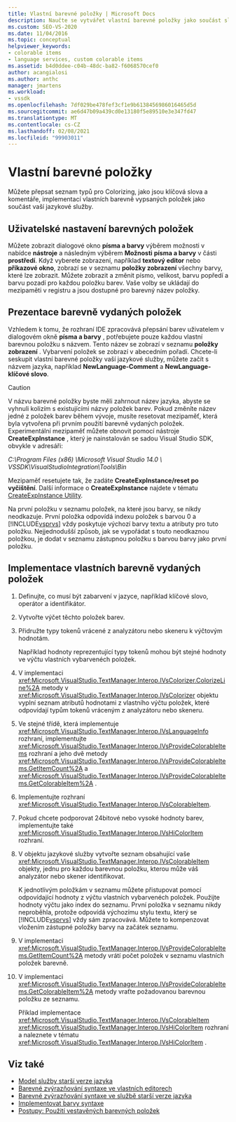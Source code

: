 ```yaml
---
title: Vlastní barevné položky | Microsoft Docs
description: Naučte se vytvářet vlastní barevné položky jako součást služby jazyka přepsáním položek v dialogovém okně písma a barvy, jako jsou klíčová slova a komentáře.
ms.custom: SEO-VS-2020
ms.date: 11/04/2016
ms.topic: conceptual
helpviewer_keywords:
- colorable items
- language services, custom colorable items
ms.assetid: b4d0ddee-c04b-48dc-ba82-f6068570cef0
author: acangialosi
ms.author: anthc
manager: jmartens
ms.workload:
- vssdk
ms.openlocfilehash: 7df029be478fef3cf1e9b6138456986016465d5d
ms.sourcegitcommit: ae6d47b09a439cd0e13180f5e89510e3e347fd47
ms.translationtype: MT
ms.contentlocale: cs-CZ
ms.lasthandoff: 02/08/2021
ms.locfileid: "99903011"
---
```

# <a name="custom-colorable-items"></a>Vlastní barevné položky
Můžete přepsat seznam typů pro Colorizing, jako jsou klíčová slova a komentáře, implementací vlastních barevně vypsaných položek jako součást vaší jazykové služby.

## <a name="user-settings-of-colorable-items"></a>Uživatelské nastavení barevných položek
 Můžete zobrazit dialogové okno **písma a barvy** výběrem možnosti v nabídce **nástroje** a následným výběrem **Možnosti** **písma a barvy** v části **prostředí**. Když vyberete zobrazení, například **textový editor** nebo **příkazové okno**, zobrazí se v seznamu **položky zobrazení** všechny barvy, které lze zobrazit. Můžete zobrazit a změnit písmo, velikost, barvu popředí a barvu pozadí pro každou položku barev. Vaše volby se ukládají do mezipaměti v registru a jsou dostupné pro barevný název položky.

## <a name="presentation-of-colorable-items"></a>Prezentace barevně vydaných položek
 Vzhledem k tomu, že rozhraní IDE zpracovává přepsání barev uživatelem v dialogovém okně **písma a barvy** , potřebujete pouze každou vlastní barevnou položku s názvem. Tento název se zobrazí v seznamu **položky zobrazení** . Vybarvení položek se zobrazí v abecedním pořadí. Chcete-li seskupit vlastní barevné položky vaší jazykové služby, můžete začít s názvem jazyka, například **NewLanguage-Comment** a **NewLanguage-klíčové slovo**.

> [!CAUTION]
> V názvu barevné položky byste měli zahrnout název jazyka, abyste se vyhnuli kolizím s existujícími názvy položek barev. Pokud změníte název jedné z položek barev během vývoje, musíte resetovat mezipaměť, která byla vytvořena při prvním použití barevně vydaných položek. Experimentální mezipaměť můžete obnovit pomocí nástroje **CreateExpInstance** , který je nainstalován se sadou Visual Studio SDK, obvykle v adresáři:
>
> *C:\Program Files (x86) \Microsoft Visual Studio 14.0 \ VSSDK\VisualStudioIntegration\Tools\Bin*
>
> Mezipaměť resetujete tak, že zadáte **CreateExpInstance/reset po vyčištění**. Další informace o **CreateExpInstance** najdete v tématu [CreateExpInstance Utility](../../extensibility/internals/createexpinstance-utility.md).

 Na první položku v seznamu položek, na které jsou barvy, se nikdy neodkazuje. První položka odpovídá indexu položek s barvou 0 a [!INCLUDE[vsprvs](../../code-quality/includes/vsprvs_md.md)] vždy poskytuje výchozí barvy textu a atributy pro tuto položku. Nejjednodušší způsob, jak se vypořádat s touto neodkaznou položkou, je dodat v seznamu zástupnou položku s barvou barvy jako první položku.

## <a name="implement-custom-colorable-items"></a>Implementace vlastních barevně vydaných položek

1. Definujte, co musí být zabarvení v jazyce, například klíčové slovo, operátor a identifikátor.

2. Vytvořte výčet těchto položek barev.

3. Přidružte typy tokenů vrácené z analyzátoru nebo skeneru k výčtovým hodnotám.

    Například hodnoty reprezentující typy tokenů mohou být stejné hodnoty ve výčtu vlastních vybarvenéch položek.

4. V implementaci <xref:Microsoft.VisualStudio.TextManager.Interop.IVsColorizer.ColorizeLine%2A> metody v <xref:Microsoft.VisualStudio.TextManager.Interop.IVsColorizer> objektu vyplní seznam atributů hodnotami z vlastního výčtu položek, které odpovídají typům tokenů vráceným z analyzátoru nebo skeneru.

5. Ve stejné třídě, která implementuje <xref:Microsoft.VisualStudio.TextManager.Interop.IVsLanguageInfo> rozhraní, implementujte <xref:Microsoft.VisualStudio.TextManager.Interop.IVsProvideColorableItems> rozhraní a jeho dvě metody <xref:Microsoft.VisualStudio.TextManager.Interop.IVsProvideColorableItems.GetItemCount%2A> a <xref:Microsoft.VisualStudio.TextManager.Interop.IVsProvideColorableItems.GetColorableItem%2A> .

6. Implementujte rozhraní <xref:Microsoft.VisualStudio.TextManager.Interop.IVsColorableItem>.

7. Pokud chcete podporovat 24bitové nebo vysoké hodnoty barev, implementujte také <xref:Microsoft.VisualStudio.TextManager.Interop.IVsHiColorItem> rozhraní.

8. V objektu jazykové služby vytvořte seznam obsahující vaše <xref:Microsoft.VisualStudio.TextManager.Interop.IVsColorableItem> objekty, jednu pro každou barevnou položku, kterou může váš analyzátor nebo skener identifikovat.

    K jednotlivým položkám v seznamu můžete přistupovat pomocí odpovídající hodnoty z výčtu vlastních vybarvenéch položek. Použijte hodnoty výčtu jako index do seznamu. První položka v seznamu nikdy neproběhla, protože odpovídá výchozímu stylu textu, který se [!INCLUDE[vsprvs](../../code-quality/includes/vsprvs_md.md)] vždy sám zpracovává. Můžete to kompenzovat vložením zástupné položky barvy na začátek seznamu.

9. V implementaci <xref:Microsoft.VisualStudio.TextManager.Interop.IVsProvideColorableItems.GetItemCount%2A> metody vrátí počet položek v seznamu vlastních položek barevně.

10. V implementaci <xref:Microsoft.VisualStudio.TextManager.Interop.IVsProvideColorableItems.GetColorableItem%2A> metody vraťte požadovanou barevnou položku ze seznamu.

    Příklad implementace <xref:Microsoft.VisualStudio.TextManager.Interop.IVsColorableItem> <xref:Microsoft.VisualStudio.TextManager.Interop.IVsHiColorItem> rozhraní a naleznete v tématu <xref:Microsoft.VisualStudio.TextManager.Interop.IVsHiColorItem> .

## <a name="see-also"></a>Viz také
- [Model služby starší verze jazyka](../../extensibility/internals/model-of-a-legacy-language-service.md)
- [Barevné zvýrazňování syntaxe ve vlastních editorech](../../extensibility/syntax-coloring-in-custom-editors.md)
- [Barevné zvýrazňování syntaxe ve službě starší verze jazyka](../../extensibility/internals/syntax-coloring-in-a-legacy-language-service.md)
- [Implementovat barvy syntaxe](../../extensibility/internals/implementing-syntax-coloring.md)
- [Postupy: Použití vestavěných barevných položek](../../extensibility/internals/how-to-use-built-in-colorable-items.md)
